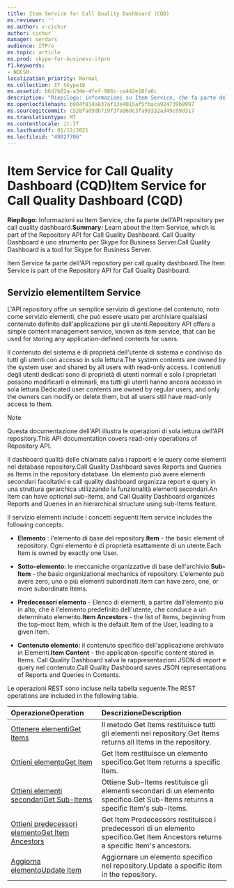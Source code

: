 ```yaml
---
title: Item Service for Call Quality Dashboard (CQD)
ms.reviewer: ''
ms.author: v-cichur
author: cichur
manager: serdars
audience: ITPro
ms.topic: article
ms.prod: skype-for-business-itpro
f1.keywords:
- NOCSH
localization_priority: Normal
ms.collection: IT_Skype16
ms.assetid: b6d7b02a-a34e-4fef-986c-ca442e18fa0c
description: "Riepilogo: informazioni su Item Service, che fa parte dell'API repository per call quality dashboard. Call Quality Dashboard è uno strumento per Skype for Business Server."
ms.openlocfilehash: b904f814a837af13e4015af5fbaca924739b8997
ms.sourcegitcommit: c528fad9db719f3fa96dc3fa99332a349cd9d317
ms.translationtype: MT
ms.contentlocale: it-IT
ms.lasthandoff: 01/12/2021
ms.locfileid: "49827706"
---
```

# <a name="item-service-for-call-quality-dashboard-cqd"></a><span data-ttu-id="a8c75-104">Item Service for Call Quality Dashboard (CQD)</span><span class="sxs-lookup"><span data-stu-id="a8c75-104">Item Service for Call Quality Dashboard (CQD)</span></span>
 
<span data-ttu-id="a8c75-105">**Riepilogo:** Informazioni su Item Service, che fa parte dell'API repository per call quality dashboard.</span><span class="sxs-lookup"><span data-stu-id="a8c75-105">**Summary:** Learn about the Item Service, which is part of the Repository API for Call Quality Dashboard.</span></span> <span data-ttu-id="a8c75-106">Call Quality Dashboard è uno strumento per Skype for Business Server.</span><span class="sxs-lookup"><span data-stu-id="a8c75-106">Call Quality Dashboard is a tool for Skype for Business Server.</span></span>
  
<span data-ttu-id="a8c75-107">Item Service fa parte dell'API repository per call quality dashboard.</span><span class="sxs-lookup"><span data-stu-id="a8c75-107">The Item Service is part of the Repository API for Call Quality Dashboard.</span></span>
  
## <a name="item-service"></a><span data-ttu-id="a8c75-108">Servizio elementi</span><span class="sxs-lookup"><span data-stu-id="a8c75-108">Item Service</span></span>

<span data-ttu-id="a8c75-109">L'API repository offre un semplice servizio di gestione del contenuto, noto come servizio elementi, che può essere usato per archiviare qualsiasi contenuto definito dall'applicazione per gli utenti.</span><span class="sxs-lookup"><span data-stu-id="a8c75-109">Repository API offers a simple content management service, known as item service, that can be used for storing any application-defined contents for users.</span></span> 
  
<span data-ttu-id="a8c75-110">Il contenuto del sistema è di proprietà dell'utente di sistema e condiviso da tutti gli utenti con accesso in sola lettura.</span><span class="sxs-lookup"><span data-stu-id="a8c75-110">The system contents are owned by the system user and shared by all users with read-only access.</span></span> <span data-ttu-id="a8c75-111">I contenuti degli utenti dedicati sono di proprietà di utenti normali e solo i proprietari possono modificarli o eliminarli, ma tutti gli utenti hanno ancora accesso in sola lettura.</span><span class="sxs-lookup"><span data-stu-id="a8c75-111">Dedicated user contents are owned by regular users, and only the owners can modify or delete them, but all users still have read-only access to them.</span></span>
  
> [!NOTE]
> <span data-ttu-id="a8c75-112">Questa documentazione dell'API illustra le operazioni di sola lettura dell'API repository.</span><span class="sxs-lookup"><span data-stu-id="a8c75-112">This API documentation covers read-only operations of Repository API.</span></span> 
  
<span data-ttu-id="a8c75-113">Il dashboard qualità delle chiamate salva i rapporti e le query come elementi nel database repository.</span><span class="sxs-lookup"><span data-stu-id="a8c75-113">Call Quality Dashboard saves Reports and Queries as Items in the repository database.</span></span> <span data-ttu-id="a8c75-114">Un elemento può avere elementi secondari facoltativi e call quality dashboard organizza report e query in una struttura gerarchica utilizzando la funzionalità elementi secondari.</span><span class="sxs-lookup"><span data-stu-id="a8c75-114">An Item can have optional sub-Items, and Call Quality Dashboard organizes Reports and Queries in an hierarchical structure using sub-Items feature.</span></span>
  
<span data-ttu-id="a8c75-115">Il servizio elementi include i concetti seguenti:</span><span class="sxs-lookup"><span data-stu-id="a8c75-115">Item service includes the following concepts:</span></span>
  
- <span data-ttu-id="a8c75-116">**Elemento** : l'elemento di base del repository.</span><span class="sxs-lookup"><span data-stu-id="a8c75-116">**Item** - the basic element of repository.</span></span> <span data-ttu-id="a8c75-117">Ogni elemento è di proprietà esattamente di un utente.</span><span class="sxs-lookup"><span data-stu-id="a8c75-117">Each Item is owned by exactly one User.</span></span>
    
- <span data-ttu-id="a8c75-118">**Sotto-elemento:** le meccaniche organizzative di base dell'archivio.</span><span class="sxs-lookup"><span data-stu-id="a8c75-118">**Sub-Item** - the basic organizational mechanics of repository.</span></span> <span data-ttu-id="a8c75-119">L'elemento può avere zero, uno o più elementi subordinati.</span><span class="sxs-lookup"><span data-stu-id="a8c75-119">Item can have zero, one, or more subordinate Items.</span></span>
    
- <span data-ttu-id="a8c75-120">**Predecessori elemento** - Elenco di elementi, a partire dall'elemento più in alto, che è l'elemento predefinito dell'utente, che conduce a un determinato elemento.</span><span class="sxs-lookup"><span data-stu-id="a8c75-120">**Item Ancestors** - the list of Items, beginning from the top-most Item, which is the default Item of the User, leading to a given Item.</span></span>
    
- <span data-ttu-id="a8c75-121">**Contenuto elemento:** il contenuto specifico dell'applicazione archiviato in Elementi.</span><span class="sxs-lookup"><span data-stu-id="a8c75-121">**Item Content** - the application-specific content stored in Items.</span></span> <span data-ttu-id="a8c75-122">Call Quality Dashboard salva le rappresentazioni JSON di report e query nel contenuto.</span><span class="sxs-lookup"><span data-stu-id="a8c75-122">Call Quality Dashboard saves JSON representations of Reports and Queries in Contents.</span></span>
    
<span data-ttu-id="a8c75-123">Le operazioni REST sono incluse nella tabella seguente.</span><span class="sxs-lookup"><span data-stu-id="a8c75-123">The REST operations are included in the following table.</span></span>
  

|<span data-ttu-id="a8c75-124">**Operazione**</span><span class="sxs-lookup"><span data-stu-id="a8c75-124">**Operation**</span></span>|<span data-ttu-id="a8c75-125">**Descrizione**</span><span class="sxs-lookup"><span data-stu-id="a8c75-125">**Description**</span></span>|
|:-----|:-----|
|[<span data-ttu-id="a8c75-126">Ottenere elementi</span><span class="sxs-lookup"><span data-stu-id="a8c75-126">Get Items</span></span>](get-items.md) <br/> |<span data-ttu-id="a8c75-127">Il metodo Get Items restituisce tutti gli elementi nel repository.</span><span class="sxs-lookup"><span data-stu-id="a8c75-127">Get Items returns all Items in the repository.</span></span>  <br/> |
|[<span data-ttu-id="a8c75-128">Ottieni elemento</span><span class="sxs-lookup"><span data-stu-id="a8c75-128">Get Item</span></span>](get-item.md) <br/> |<span data-ttu-id="a8c75-129">Get Item restituisce un elemento specifico.</span><span class="sxs-lookup"><span data-stu-id="a8c75-129">Get Item returns a specific Item.</span></span>  <br/> |
|[<span data-ttu-id="a8c75-130">Ottieni elementi secondari</span><span class="sxs-lookup"><span data-stu-id="a8c75-130">Get Sub-Items</span></span>](get-sub-items.md) <br/> |<span data-ttu-id="a8c75-131">Ottiene Sub-Items restituisce gli elementi secondari di un elemento specifico.</span><span class="sxs-lookup"><span data-stu-id="a8c75-131">Get Sub-Items returns a specific Item's sub-Items.</span></span>  <br/> |
|[<span data-ttu-id="a8c75-132">Ottieni predecessori elemento</span><span class="sxs-lookup"><span data-stu-id="a8c75-132">Get Item Ancestors</span></span>](get-item-ancestors.md) <br/> |<span data-ttu-id="a8c75-133">Get Item Predecessors restituisce i predecessori di un elemento specifico.</span><span class="sxs-lookup"><span data-stu-id="a8c75-133">Get Item Ancestors returns a specific Item's ancestors.</span></span>  <br/> |
|[<span data-ttu-id="a8c75-134">Aggiorna elemento</span><span class="sxs-lookup"><span data-stu-id="a8c75-134">Update Item</span></span>](update-item.md) <br/> |<span data-ttu-id="a8c75-135">Aggiornare un elemento specifico nel repository.</span><span class="sxs-lookup"><span data-stu-id="a8c75-135">Update a specific item in the repository.</span></span>  <br/> |
   

